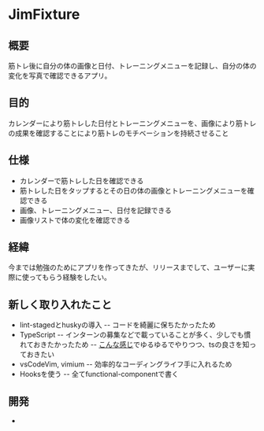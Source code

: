# JimFixture
## 概要
筋トレ後に自分の体の画像と日付、トレーニングメニューを記録し、自分の体の変化を写真で確認できるアプリ。

## 目的
カレンダーにより筋トレした日付とトレーニングメニューを、画像により筋トレの成果を確認することにより筋トレのモチベーションを持続させること

## 仕様
- カレンダーで筋トレした日を確認できる
- 筋トレした日をタップするとその日の体の画像とトレーニングメニューを確認できる
- 画像、トレーニングメニュー、日付を記録できる
- 画像リストで体の変化を確認できる

## 経緯
今までは勉強のためにアプリを作ってきたが、リリースまでして、ユーザーに実際に使ってもらう経験をしたい。

## 新しく取り入れたこと
- lint-stagedとhuskyの導入
-- コードを綺麗に保ちたかったため
- TypeScript
-- インターンの募集などで載っていることが多く、少しでも慣れておきたかったため
-- [こんな感じ](https://employment.en-japan.com/engineerhub/entry/2019/04/16/103000)でゆるゆるでやりつつ、tsの良さを知っておきたい
- vsCodeVim, vimium
-- 効率的なコーディングライフ手に入れるため
- Hooksを使う
-- 全てfunctional-componentで書く 

## 開発
- 
